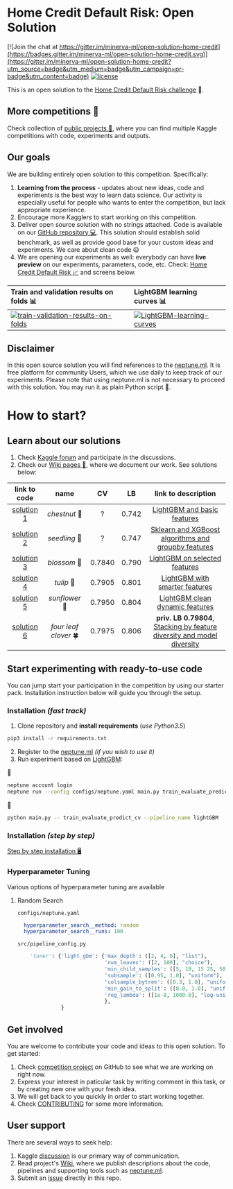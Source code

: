 # Home Credit Default Risk: Open Solution
[![Join the chat at https://gitter.im/minerva-ml/open-solution-home-credit](https://badges.gitter.im/minerva-ml/open-solution-home-credit.svg)](https://gitter.im/minerva-ml/open-solution-home-credit?utm_source=badge&utm_medium=badge&utm_campaign=pr-badge&utm_content=badge)
[![license](https://img.shields.io/github/license/mashape/apistatus.svg?maxAge=2592000)](https://github.com/minerva-ml/open-solution-home-credit/blob/master/LICENSE)

This is an open solution to the [Home Credit Default Risk challenge](https://www.kaggle.com/c/home-credit-default-risk) :house_with_garden:.

## More competitions :sparkler:
Check collection of [public projects :gift:](https://app.neptune.ml/-/explore), where you can find multiple Kaggle competitions with code, experiments and outputs.

## Our goals
We are building entirely open solution to this competition. Specifically:
1. **Learning from the process** - updates about new ideas, code and experiments is the best way to learn data science. Our activity is especially useful for people who wants to enter the competition, but lack appropriate experience.
1. Encourage more Kagglers to start working on this competition.
1. Deliver open source solution with no strings attached. Code is available on our [GitHub repository :computer:](https://github.com/neptune-ml/open-solution-home-credit). This solution should establish solid benchmark, as well as provide good base for your custom ideas and experiments. We care about clean code :smiley:
1. We are opening our experiments as well: everybody can have **live preview** on our experiments, parameters, code, etc. Check: [Home Credit Default Risk :chart_with_upwards_trend:](https://app.neptune.ml/neptune-ml/Home-Credit-Default-Risk) and screens below.

| Train and validation results on folds :bar_chart: | LightGBM learning curves :bar_chart: |
|:---|:---|
|[![train-validation-results-on-folds](https://gist.githubusercontent.com/kamil-kaczmarek/b3b939797fb39752c45fdadfedba3ed9/raw/fbc925f683853fa8af5a95426fcd37fcb3afcf38/hc-1.png)](https://app.neptune.ml/-/dashboard/experiment/bb8d7113-d944-4718-87b5-6aeca4ff85c5)|[![LightGBM-learning-curves](https://gist.githubusercontent.com/kamil-kaczmarek/b3b939797fb39752c45fdadfedba3ed9/raw/fbc925f683853fa8af5a95426fcd37fcb3afcf38/hc-2.png)](https://app.neptune.ml/-/dashboard/experiment/bb8d7113-d944-4718-87b5-6aeca4ff85c5)|

## Disclaimer
In this open source solution you will find references to the [neptune.ml](http://bit.ly/2TkoL9G). It is free platform for community Users, which we use daily to keep track of our experiments. Please note that using neptune.ml is not necessary to proceed with this solution. You may run it as plain Python script :snake:.

# How to start?
## Learn about our solutions
1. Check [Kaggle forum](https://www.kaggle.com/c/home-credit-default-risk/discussion/57175) and participate in the discussions.
1. Check our [Wiki pages :house_with_garden:](https://github.com/neptune-ml/open-solution-home-credit/wiki), where we document our work. See solutions below:

| link to code | name | CV | LB | link to description |
|:---:|:---:|:---:|:---:|:---:|
|[solution 1](https://github.com/neptune-ml/open-solution-home-credit/tree/solution-1)|*chestnut* :chestnut:|?|0.742|[LightGBM and basic features](https://github.com/neptune-ml/open-solution-home-credit/wiki/LightGBM-and-basic-features)|
|[solution 2](https://github.com/neptune-ml/open-solution-home-credit/tree/solution-2)|*seedling* :seedling:|?|0.747|[Sklearn and XGBoost algorithms and groupby features](https://github.com/neptune-ml/open-solution-home-credit/wiki/Sklearn-and-XGBoost-algorithms-and-groupby-features)|
|[solution 3](https://github.com/neptune-ml/open-solution-home-credit/tree/solution-3)|*blossom* :blossom:|0.7840|0.790|[LightGBM on selected features](https://github.com/neptune-ml/open-solution-home-credit/wiki/LightGBM-on-selected-features)|
|[solution 4](https://github.com/neptune-ml/open-solution-home-credit/tree/solution-4)|*tulip* :tulip: |0.7905|0.801|[LightGBM with smarter features](https://github.com/neptune-ml/open-solution-home-credit/wiki/LightGBM-with-smarter-features)|
|[solution 5](https://github.com/neptune-ml/open-solution-home-credit/tree/solution-5)|*sunflower* :sunflower:|0.7950|0.804|[LightGBM clean dynamic features](https://github.com/neptune-ml/open-solution-home-credit/wiki/LightGBM-clean-dynamic-features)|
|[solution 6](https://github.com/neptune-ml/open-solution-home-credit/tree/solution-6)|*four leaf clover* :four_leaf_clover:|0.7975|0.806| **priv. LB 0.79804**, [Stacking by feature diversity and model diversity](https://github.com/neptune-ml/open-solution-home-credit/wiki/Stacking-by-feature-diversity-and-model-diversity)|

## Start experimenting with ready-to-use code
You can jump start your participation in the competition by using our starter pack. Installation instruction below will guide you through the setup.

### Installation *(fast track)*
1. Clone repository and **install requirements** (*use Python3.5*)

```bash
pip3 install -r requirements.txt
```

2. Register to the [neptune.ml](http://bit.ly/2TkoL9G) _(if you wish to use it)_
3. Run experiment based on [LightGBM](https://github.com/neptune-ml/open-solution-home-credit/wiki/LightGBM-with-smarter-features):

:trident:
```bash
neptune account login
neptune run --config configs/neptune.yaml main.py train_evaluate_predict_cv --pipeline_name lightGBM
```

:snake:
```bash
python main.py -- train_evaluate_predict_cv --pipeline_name lightGBM
```

### Installation *(step by step)*
[Step by step installation :desktop_computer:](https://github.com/neptune-ml/open-solution-home-credit/wiki/Step-by-step-installation)

### Hyperparameter Tuning
Various options of hyperparameter tuning are available

1. Random Search

    `configs/neptune.yaml`
    ```yaml
      hyperparameter_search__method: random
      hyperparameter_search__runs: 100
    ```
    
    `src/pipeline_config.py`
    ```python
        'tuner': {'light_gbm': {'max_depth': ([2, 4, 6], "list"),
                                'num_leaves': ([2, 100], "choice"),
                                'min_child_samples': ([5, 10, 15 25, 50], "list"),
                                'subsample': ([0.95, 1.0], "uniform"),
                                'colsample_bytree': ([0.3, 1.0], "uniform"),
                                'min_gain_to_split': ([0.0, 1.0], "uniform"),
                                'reg_lambda': ([1e-8, 1000.0], "log-uniform"),
                                },
                  }
    ```

## Get involved
You are welcome to contribute your code and ideas to this open solution. To get started:
1. Check [competition project](https://github.com/minerva-ml/open-solution-home-credit/projects/1) on GitHub to see what we are working on right now.
1. Express your interest in paticular task by writing comment in this task, or by creating new one with your fresh idea.
1. We will get back to you quickly in order to start working together.
1. Check [CONTRIBUTING](CONTRIBUTING.md) for some more information.

## User support
There are several ways to seek help:
1. Kaggle [discussion](https://www.kaggle.com/c/home-credit-default-risk/discussion/57175) is our primary way of communication.
1. Read project's [Wiki](https://github.com/minerva-ml/open-solution-home-credit/wiki), where we publish descriptions about the code, pipelines and supporting tools such as [neptune.ml](http://bit.ly/2TkoL9G).
1. Submit an [issue]((https://github.com/minerva-ml/open-solution-home-credit/issues)) directly in this repo.

